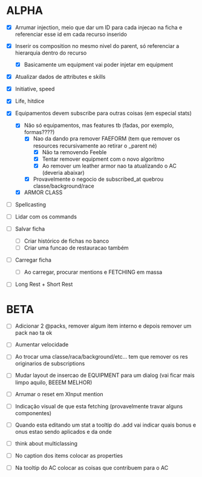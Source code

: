 # ALPHA

- [x] Arrumar injection, meio que dar um ID para cada injecao na ficha e referenciar esse id em cada recurso inserido
- [x] Inserir os composition no mesmo nivel do parent, só referenciar a hierarquia dentro do recurso
  - [x] Basicamente um equipment vai poder injetar em equipment

- [x] Atualizar dados de attributes e skills
- [x] Initiative, speed
- [x] Life, hitdice

- [x] Equipamentos devem subscribe para outras coisas (em especial stats)
  - [x] Não só equipamentos, mas features tb (fadas, por exemplo, formas????)
    - [x] Nao da dando pra remover FAEFORM (tem que remover os resources recursivamente ao retirar o _parent né)
      - [x] Não ta removendo Feeble
      - [x] Tentar remover equipment com o novo algoritmo
      - [x] Ao remover um leather armor nao ta atualizando o AC (deveria abaixar)
    - [x] Provavelmente o negocio de subscribed_at quebrou classe/background/race
  - [x] ARMOR CLASS

- [ ] Spellcasting

- [ ] Lidar com os commands

- [ ] Salvar ficha
  - [ ] Criar histórico de fichas no banco
  - [ ] Criar uma funcao de restauracao também
- [ ] Carregar ficha
  - [ ] Ao carregar, procurar mentions e FETCHING em massa
- [ ] Long Rest + Short Rest

# BETA

- [ ] Adicionar 2 @packs, remover algum item interno e depois remover um pack nao ta ok

- [ ] Aumentar velocidade

- [ ] Ao trocar uma classe/raca/background/etc... tem que remover os res originarios de subscriptions

- [ ] Mudar layout de insercao de EQUIPMENT para um dialog (vai ficar mais limpo aquilo, BEEEM MELHOR)
- [ ] Arrumar o reset em XInput mention
- [ ] Indicação visual de que esta fetching (provavelmente travar alguns componentes)
- [ ] Quando esta editando um stat a tooltip do .add vai indicar quais bonus e onus estao sendo aplicados e da onde
- [ ] think about multiclassing
- [ ] No caption dos items colocar as properties
- [ ] Na tooltip do AC colocar as coisas que contribuem para o AC